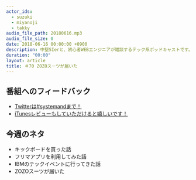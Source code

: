 ```yaml
---
actor_ids:
  - suzuki
  - miyanoji
  - takky
audio_file_path: 20180616.mp3
audio_file_size: 0
date: 2018-06-16 00:00:00 +0900
description: 中堅SIerと、初心者WEBエンジニアが雑談するテック系ポッドキャストです。
duration: "00:00"
layout: article
title: ＃70 ZOZOスーツが届いた
---
```

## 番組へのフィードバック
* [Twitterは#systemandまで！](https://twitter.com/search?q=%23systemand)
* [iTunesレビューもしていただけると嬉しいです！](https://itunes.apple.com/jp/podcast/systemand-online/id1205168408?mt=2)

## 今週のネタ
* キックボードを買った話
* フリマアプリを利用してみた話
* IBMのテックイベントに行ってきた話
* ZOZOスーツが届いた

